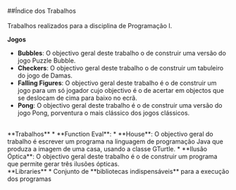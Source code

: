 ﻿##Índice dos Trabalhos
<br><br>
Trabalhos realizados para a disciplina de Programação I. 

**Jogos**
* **Bubbles**: O objectivo geral deste trabalho o de construir uma versão do jogo Puzzle Bubble.
* **Checkers**: O objectivo geral deste trabalho o de construir um tabuleiro do jogo de Damas.
* **Falling Figures**: O objectivo geral deste trabalho é o de construir um jogo para um só jogador cujo objectivo é o de acertar em objectos que se deslocam de cima para baixo no ecrã.
* **Pong**: O objectivo geral deste trabalho é o de construir uma versão do jogo Pong, porventura o mais clássico dos jogos clássicos.

<br>
**Trabalhos**
* **Function Eval**: 
* **House**: O objectivo geral do trabalho é escrever um programa na linguagem de programação Java que produza a imagem de uma casa, usando a classe GTurtle.
* **Ilusão Óptica**: O objectivo geral deste trabalho é o de construir um programa que permite gerar três ilusões ópticas.

<br>
**Libraries**
* Conjunto de **bibliotecas indispensáveis** para a execução dos programas
